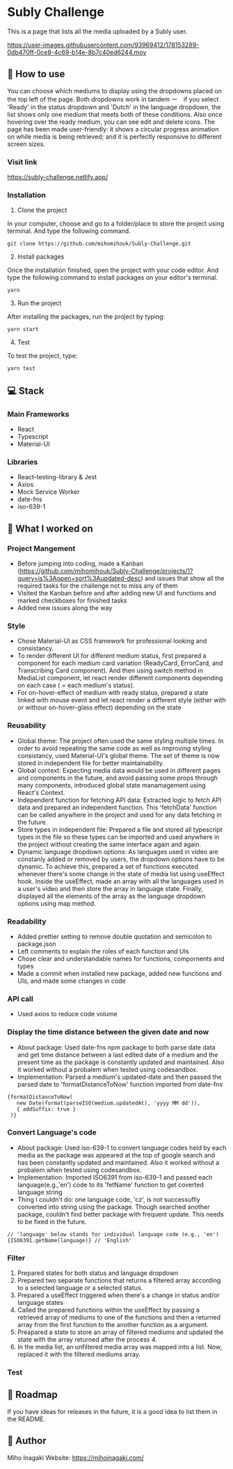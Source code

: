 # Subly Challenge

This is a page that lists all the media uploaded by a Subly user. 

https://user-images.githubusercontent.com/93969412/178153289-0db470ff-0ce8-4c69-b14e-8b7c40ed6244.mov


## 📖 How to use

You can choose which mediums to display using the dropdowns placed on the top left of the page. Both dropdowns work in tandem ー　if you select 'Ready' in the status dropdown and 'Dutch' in the language dropdown, the list shows only one medium that meets both of these conditions. 
Also once hovering over the ready medium, you can see edit and delete icons.
The page has been made user-friendly: it shows a circular progress animation on while media is being retrieved; and it is perfectly responsive to different screen sizes.

### Visit link

https://subly-challenge.netlify.app/

### Installation

1. Clone the project

In your computer, choose and go to a folder/place to store the project using terminal.
And type the following command.

```
git clone https://github.com/mihomihouk/Subly-Challenge.git
```

2. Install packages

Once the installation finished, open the project with your code editor.
And type the following command to install packages on your editor's terminal.

```
yarn 
```

3. Run the project

After installing the packages, run the project by typing:

```
yarn start
```

4. Test

To test the project, type: 

```
yarn test
```

## 💻 Stack

### Main Frameworks
- React
- Typescript
- Material-UI

### Libraries
- React-testing-library & Jest
- Axios
- Mock Service Worker
- date-fns
- iso-639-1 

## 💪 What I worked on

### Project Mangement
- Before jumping into coding, made a Kanban (https://github.com/mihomihouk/Subly-Challenge/projects/1?query=is%3Aopen+sort%3Aupdated-desc) and issues that show all the required tasks for the challenge not to miss any of them 
- Visited the Kanban before and after adding new UI and functions and marked checkboxes for finished tasks
- Added new issues along the way

### Style
- Chose Material-UI as CSS framework for professional looking and consistancy.
- To render different UI for different medium status, first prepared a component for each medium card variation (ReadyCard, ErrorCard, and Transcribing Card component). And then using switch method in MediaList component, let react render different components depending on each case ( = each medium's status). 
- For on-hover-effect of medium with ready status, prepared a state linked with mouse event and let react render a different style (either with or withour on-hover-glass effect) depending on the state

### Reusability
- Global theme: The project often used the same styling multiple times. In order to avoid repeating the same code as well as improving styling consistancy, used Material-UI's global theme. The set of theme is now stored in independent file for better maintainability.
- Global context: Expecting media data would be used in different pages and components in the future, and avoid passing some props through many components, introduced global state manamagement using React's Context.  
- Independent function for fetching API data: Extracted logic to fetch API data and prepared an independent function. This 'fetchData' function can be called anywhere in the project and used for any data fetching in the future. 
- Store types in independent file: Prepared a file and stored all typescript types in the file so these types can be imported and used anywhere in the project without creating the same interface again and again.
- Dynamic language dropdown options: As languages used in video are constanly added or removed by users, the dropdown options have to be dynamic. To achieve this, prepared a set of functions executed whenever there's some change in the state of media list using useEffect hook. Inside the useEffect, made an array with all the languages used in a user's video and then store the array in language state. Finally, displayed all the elements of the array as the language dropdown options using map method.

### Readability
- Added prettier setting to remove double quotation and semicolon to package.json
- Left comments to explain the roles of each function and UIs
- Chose clear and understandable names for functions, compornents and types
- Made a commit when installed new package, added new functions and UIs, and made some changes in code

### API call
- Used axios to reduce code volume

### Display the time distance between the given date and now
- About package: Used date-fns npm package to both parse date data and get time distance between a last edited date of a medium and the present time as the package is constantly updated and maintained. Also it worked without a probalem when tested using codesandbox. 
- Implementation: Parsed a medium's updated-date and then passed the parsed date to 'formatDistanceToNow' function imported from date-fns

```
{formatDistanceToNow(
   new Date(format(parseISO(medium.updatedAt), 'yyyy MM dd')),
   { addSuffix: true }
 )}
```
### Convert Language's code 
- About package: Used iso-639-1 to convert language codes held by each media as the package was appeared at the top of google search and has been constantly updated and maintained. Also it worked without a probalem when tested using codesandbox. 
- Implementation: Imported ISO6391 from iso-639-1 and passed each language(e.g.,'en') code to its 'fetName' function to get coverted language string
- Thing I couldn't do: one language code, 'cz', is not successuflly converted into string using the package. Though searched another package, couldn't find better package with frequent update. This needs to be fixed in the future.

```
// 'language' below stands for individual language code (e.g., 'en')
{ISO6391.getName(language)} // 'English'
```
### Filter
1. Prepared states for both status and language dropdown
2. Prepared two separate functions that returns a filtered array according to a selected language or a selected status.
3. Prepared a useEffect triggered when there's a change in status and/or language states
4. Called the prepared functions within the useEffect by passing a retrieved array of mediums to one of the functions and then a returned array from the first function to the another function as a argument. 
5. Preapared a state to store an array of filtered mediums and updated the state with the array returned after the process 4. 
6. In the media list, an unfiltered media array was mapped into a list. Now, replaced it with the filtered mediums array. 

### Test



## 🚧 Roadmap

If you have ideas for releases in the future, it is a good idea to list them in the README.

## 🧑 Author

Miho Inagaki
Website: https://mihoinagaki.com/



